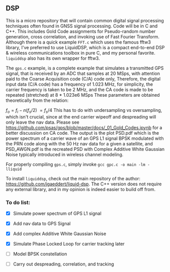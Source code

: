 ## DSP
This is a micro repository that will contain common digital signal processing techniques often found in GNSS signal processing. Code will be in C and C++.  This includes Gold Code assignments for Pseudo-random number generation, cross correlation, and invoking use of Fast Fourier Transform.  Although there is a quick example ``FFT.c`` which uses the famous fftw3 library, I've preferred to use LiquidDSP, which is a compact end-to-end DSP & wireless communications toolbox in pure C, and my personal favorite.  ``liquiddsp`` also has its own wrapper for fftw3.

The ``gps.c`` example, is a complete example that simulates a transmitted GPS signal, that is received by an ADC that samples at 20 MSps, with attention paid to the Coarse Acquisition code (C/A) code only, Therefore, the digital input data (C/A code) has a frequency of 1.023 MHz, for simplicity, the carrier frequency is taken to be 2 MHz, and the CA code is made to be repeated (stretched) at 8 * 1.023e6 MSps  These parameters are obtained theoretically from the relation:

$f_o = f_i - n(f_s / 2) ~= f_s / 4$
This has to do with undersampling vs oversampling, which isn't crucial, since at the end carrier wipeoff and despreading will only leave the nav data.
Please see https://github.com/psas/gps/blob/master/docs/_01_Gold_Codes.ipynb for a better discussion on CA code.
The output is the plot PSD.pdf which is the power spectrum of a carrier wave of an GPS L1 signal BPSK modulated with the PRN code along with the 50 Hz nav data for a given a satellite, and PSD_AWGN.pdf is the recreated PSD with Complex Additive White Gaussian Noise typically introduced in wireless channel modeling.

For properly compiling ``gps.c``, simply invoke
```gcc gpc.c -o main -lm -lliquid```

To install ``liquiddsp``, check out the main repository of the author: https://github.com/jgaeddert/liquid-dsp.
The C++ version does not require any external library, and in my opinion is indeed easier to build off from.

### To do list:
- [x] Simulate power spectrum of GPS L1 signal
- [x] Add nav data to GPS Signal
- [x] Add complex Additive White Gaussian Noise
- [x] Simulate Phase Locked Loop for carrier tracking later
- [ ] Model BPSK constellation
- [ ] Carry out despreading, correlation, and tracking



